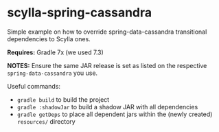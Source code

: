 # scylla-spring-cassandra
Simple example on how to override spring-data-cassandra transitional dependencies to Scylla ones.

**Requires:** Gradle 7x (we used 7.3)

**NOTES:** Ensure the same JAR release is set as listed on the respective `spring-data-cassandra` you use.

Useful commands:
  - `gradle build` to build the project
  - `gradle :shadowJar` to build a shadow JAR with all dependencies
  - `gradle getDeps` to place all dependent jars within the (newly created) `resources/` directory

